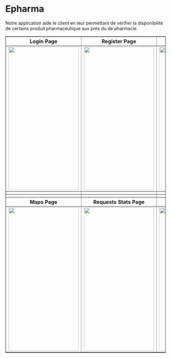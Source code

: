 # Epharma

Notre application aide le client en leur permettant de 
vérifier la disponibilité de certains produit pharmaceutique aux prés du de pharmacie.   

<table border="1">
  <tr>
    <th> Login Page </th>
    <th> Register Page </th>
    <th> Product Page </th>
  </tr>
  <tr>
    <td> <img src="https://imgur.com/xxPaS6I.png" width=220 height=450 /></td>
    <td> <img src="https://imgur.com/v8mSDyx.png" width=220 height=450 /></td>
    <td> <img src="https://i.imgur.com/ZUDjDlp.png" width=220 height=450 /></td>
  </tr>
  <tr>
    <th> </th>
    <th> </th>
    <th> </th>
  </tr>
  <tr>
    <th> </th>
    <th> </th>
    <th> </th>
  </tr>
  <tr>
    <th> Maps Page </th>
    <th> Requests Stats Page </th>
    <th> Empty Stats Page </th>
  </tr>
  <tr>
    <td> <img src="https://i.imgur.com/EYY5YAp.png" width=220 height=450 /></td>
    <td> <img src="https://i.imgur.com/CSMaI8Z.png" width=220 height=450 /></td>
    <td> <img src="https://i.imgur.com/e5R1RfN.png" width=220 height=450 /></td>
  </tr>
</table>
